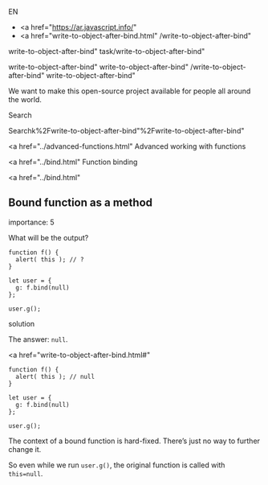EN

- <a href="https://ar.javascript.info/"
- <a href="write-to-object-after-bind.html"
  /write-to-object-after-bind"

write-to-object-after-bind"
task/write-to-object-after-bind"

<!-- -->

write-to-object-after-bind"
write-to-object-after-bind"
/write-to-object-after-bind"
write-to-object-after-bind"

We want to make this open-source project available for people all around the world.

Search

Searchk%2Fwrite-to-object-after-bind"%2Fwrite-to-object-after-bind" </a>

<a href="../advanced-functions.html" Advanced working with functions</span></a>

<a href="../bind.html" Function binding</span></a>

<a href="../bind.html"

## Bound function as a method

<span class="task__importance" title="How important is the task, from 1 to 5">importance: 5</span>

What will be the output?

    function f() {
      alert( this ); // ?
    }

    let user = {
      g: f.bind(null)
    };

    user.g();

solution

The answer: `null`.

<a href="write-to-object-after-bind.html#"
<a href="write-to-object-after-bind.html#" class="toolbar__button toolbar__button_edit" title="open in sandbox"></a>

    function f() {
      alert( this ); // null
    }

    let user = {
      g: f.bind(null)
    };

    user.g();

The context of a bound function is hard-fixed. There’s just no way to further change it.

So even while we run `user.g()`, the original function is called with `this=null`.
